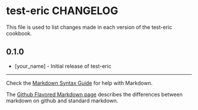 test-eric CHANGELOG
===================

This file is used to list changes made in each version of the test-eric cookbook.

0.1.0
-----
- [your_name] - Initial release of test-eric

- - -
Check the [Markdown Syntax Guide](http://daringfireball.net/projects/markdown/syntax) for help with Markdown.

The [Github Flavored Markdown page](http://github.github.com/github-flavored-markdown/) describes the differences between markdown on github and standard markdown.
